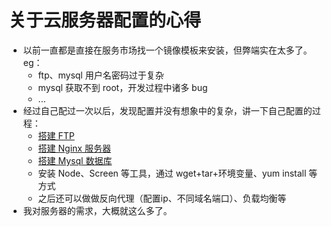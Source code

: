 # 关于云服务器配置的心得
- 以前一直都是直接在服务市场找一个镜像模板来安装，但弊端实在太多了。eg：
	- ftp、mysql 用户名密码过于复杂
	- mysql 获取不到 root，开发过程中诸多 bug
	- ...
- 经过自己配过一次以后，发现配置并没有想象中的复杂，讲一下自己配置的过程：
	- [搭建 FTP](http://www.centoscn.com/CentosServer/ftp/2013/0730/816.html)
	- [搭建 Nginx 服务器](http://www.linuxidc.com/Linux/2016-09/134907.htm)
	- [搭建 Mysql 数据库](http://www.cnblogs.com/starof/p/4680083.html)
	- 安装 Node、Screen 等工具，通过 wget+tar+环境变量、yum install 等方式
	- 之后还可以做做反向代理（配置ip、不同域名端口）、负载均衡等
- 我对服务器的需求，大概就这么多了。